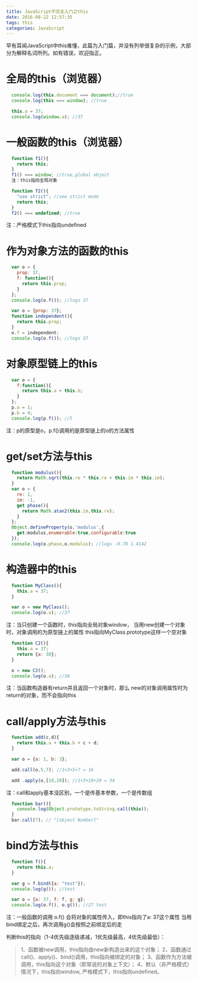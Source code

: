 ```yaml
---
title: JavaScript不完全入门之this
date: 2016-08-22 12:57:35
tags: this
categories: JavaScript
---
```

早有耳闻JavaScript中this难懂，此篇为入门篇，并没有列举很复杂的示例，大部分为解释名词所列。如有错误，欢迎指正。
<!-- more -->

# 全局的this（浏览器）

``` javascript
  console.log(this.document === document);//true
  console.log(this === window); //true

  this.a = 37;
  console.log(window.a); //37
```

# 一般函数的this（浏览器）
``` javascript
  function f1(){
    return this;
  }
  f1() === window; //true,global object
  注：this指向全局对象

  function f2(){
    "use strict"; //see strict mode
    return this;
  }
  f2() === undefined; //true
```
  注：严格模式下this指向undefined

# 作为对象方法的函数的this
``` javascript
  var o = {
    prop: 37,
    f: function(){
      return this.prop;
    }
  };
  console.log(o.f()); //logs 37

  var o = {prop: 37};
  function independent(){
    return this.prop;
  }
  o.f = independent;
  console.log(o.f()); //logs 37
```

# 对象原型链上的this
``` javascript
  var o = {
    f:function(){
      return this.a + this.b;
    }
  };
  p.a = 1;
  p.b = 4;
  console.log(p.f()); //5
```
  注：p的原型是o，p.f()调用的是原型链上的o的方法属性

# get/set方法与this
``` javascript
  function modulus(){
    return Math.sqrt(this.re * this.re + this.im * this.im);
  }
  var o = {
    re: 1,
    im: -1,
    get phase(){
      return Math.atan2(this.im,this.re);
    }
  };
  Object.defineProperty(o,'modulus',{
    get:modulus,enumerable:true,configurable:true
  });
  console.log(o.phase,o.modulus); //logs -0.78 1.4142
```

# 构造器中的this
``` javascript
  function MyClass(){
    this.a = 37;
  }

  var o = new MyClass();
  console.log(o.a); //37
```
  注：当只创建一个函数时，this指向全局对象window，
     当用new创建一个对象时，对象调用的为原型链上的属性
     this指向MyClass.prototype这样一个空对象
``` javascript
  function C2(){
    this.a = 37;
    return {a: 38};
  }

  o = new C2();
  console.log(o.a); //38
```
  注：当函数构造器有return并且返回一个对象时，那么
     new的对象调用属性时为return的对象，而不会指向this

# call/apply方法与this
``` javascript
  function add(c,d){
    return this.a + this.b + c + d;
  }

  var o = {a: 1, b: 3};

  add.call(o,5,7); //1+3+5+7 = 16

  add .apply(o,[10,20]); //1+3+10+20 = 34
```
  注：call和apply基本没区别，一个是传基本参数，一个是传数组
``` javascript
  function bar(){
    console.log(Object.prototype.toString.call(this));
  }
  bar.call(7); // "[object Number]"
```

# bind方法与this
``` javascript
  function f(){
    return this.a;
  }

  var g = f.bind({a: "test"});
  console.log(g()); //test

  var o = {a: 37, f: f, g: g};
  console.log(o.f(), o.g()); //27 test
```
  注：一般函数的调用 o.f() 会将对象的属性传入，即this指向了a: 37这个属性
     当用bind绑定之后，再次调用g()会按照之前绑定后的走

 判断this的指向（1-4优先级逐级递减，1优先级最高，4优先级最低）：
>1、函数被new调用，this指向由new新构造出来的这个对象；
2、函数通过call()、apply()、bind()调用，this指向被绑定的对象；
3、函数作为方法被调用，this指向这个对象（即常说的对象上下文）；
4、默认（非严格模式）情况下，this指向window,  严格模式下，this指向undefined。
